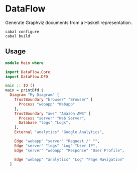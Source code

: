 # DataFlow

Generate Graphviz documents from a Haskell representation.

```
cabal configure
cabal build
```

## Usage

```haskell
module Main where

import DataFlow.Core
import DataFlow.DFD

main :: IO ()
main = printDfd $
  Diagram "My Diagram" [
    TrustBoundary "browser" "Browser" [
      Process "webapp" "Webapp"
    ],
    TrustBoundary "aws" "Amazon AWS" [
      Process "server" "Web Server",
      Database "logs" "Logs",
    ],
    External "analytics" "Google Analytics",

    Edge "webapp" "server" "Request /" "",
    Edge "server" "logs" "Log" "User IP",
    Edge "server" "webapp" "Response" "User Profile",

    Edge "webapp" "analytics" "Log" "Page Navigation"
  ]
```
